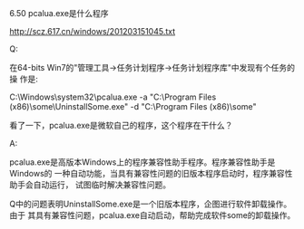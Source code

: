 6.50 pcalua.exe是什么程序

http://scz.617.cn/windows/201203151045.txt

Q:

在64-bits Win7的"管理工具->任务计划程序->任务计划程序库"中发现有个任务的操
作是:

C:\Windows\system32\pcalua.exe -a "C:\Program Files (x86)\some\UninstallSome.exe" -d "C:\Program Files (x86)\some"

看了一下，pcalua.exe是微软自己的程序，这个程序在干什么？

A:

pcalua.exe是高版本Windows上的程序兼容性助手程序。程序兼容性助手是Windows的
一种自动功能，当具有兼容性问题的旧版本程序启动时，程序兼容性助手会自动运行，
试图临时解决兼容性问题。

Q中的问题表明UninstallSome.exe是一个旧版本程序，企图进行软件卸载操作。由于
其具有兼容性问题，pcalua.exe自动启动，帮助完成软件some的卸载操作。

